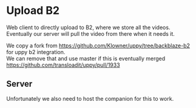 # Upload B2

Web client to directly upload to B2, where we store all the videos.  
Eventually our server will pull the video from there when it needs it.

We copy a fork from https://github.com/Klowner/uppy/tree/backblaze-b2 for uppy b2 integration.  
We can remove that and use master if this is eventually merged https://github.com/transloadit/uppy/pull/1933

## Server
Unfortunately we also need to host the companion for this to work.

